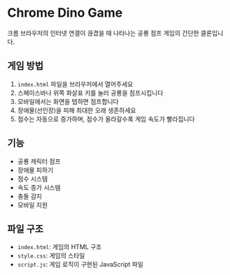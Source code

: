 # Chrome Dino Game

크롬 브라우저의 인터넷 연결이 끊겼을 때 나타나는 공룡 점프 게임의 간단한 클론입니다.

## 게임 방법

1. `index.html` 파일을 브라우저에서 열어주세요
2. 스페이스바나 위쪽 화살표 키를 눌러 공룡을 점프시킵니다
3. 모바일에서는 화면을 탭하면 점프합니다
4. 장애물(선인장)을 피해 최대한 오래 생존하세요
5. 점수는 자동으로 증가하며, 점수가 올라갈수록 게임 속도가 빨라집니다

## 기능

- 공룡 캐릭터 점프
- 장애물 피하기
- 점수 시스템
- 속도 증가 시스템
- 충돌 감지
- 모바일 지원

## 파일 구조

- `index.html`: 게임의 HTML 구조
- `style.css`: 게임의 스타일
- `script.js`: 게임 로직이 구현된 JavaScript 파일
